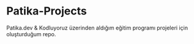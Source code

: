 # Patika-Projects
Patika.dev &amp; Kodluyoruz üzerinden aldığım eğitim programı projeleri için oluşturduğum repo.
